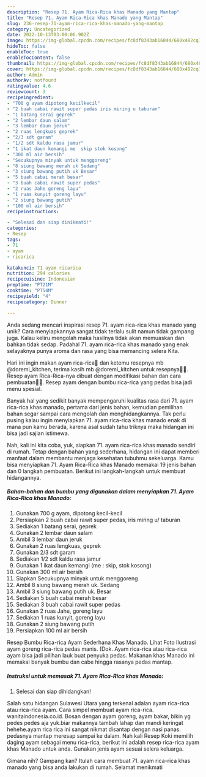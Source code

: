 ```yaml
---
description: "Resep 71. Ayam Rica-Rica khas Manado yang Mantap"
title: "Resep 71. Ayam Rica-Rica khas Manado yang Mantap"
slug: 236-resep-71-ayam-rica-rica-khas-manado-yang-mantap
category: Uncategorized
date: 2022-10-13T03:00:06.902Z
image: https://img-global.cpcdn.com/recipes/fc8df8343ab16844/680x482cq70/71-ayam-rica-rica-khas-manado-foto-resep-utama.jpg
hideToc: false
enableToc: true
enableTocContent: false
thumbnail: https://img-global.cpcdn.com/recipes/fc8df8343ab16844/680x482cq70/71-ayam-rica-rica-khas-manado-foto-resep-utama.jpg
cover: https://img-global.cpcdn.com/recipes/fc8df8343ab16844/680x482cq70/71-ayam-rica-rica-khas-manado-foto-resep-utama.jpg
author: Admin
authorAv: notfound
ratingvalue: 4.6
reviewcount: 3
recipeingredient:
- "700 g ayam dipotong kecilkecil"
- "2 buah cabai rawit super pedas iris miring u taburan"
- "1 batang serai geprek"
- "2 lembar daun salam"
- "3 lembar daun jeruk"
- "2 ruas lengkuas geprek"
- "2/3 sdt garam"
- "1/2 sdt kaldu rasa jamur"
- "1 ikat daun kemangi me  skip stok kosong"
- "300 ml air bersih"
- "Secukupnya minyak untuk menggoreng"
- "8 siung bawang merah uk Sedang"
- "3 siung bawang putih uk Besar"
- "5 buah cabai merah besar"
- "3 buah cabai rawit super pedas"
- "2 ruas Jahe goreng layu"
- "1 ruas kunyit goreng layu"
- "2 siung bawang putih"
- "100 ml air bersih"
recipeinstructions:

- "Selesai dan siap dinikmati!"
categories:
- Resep
tags:
- 71
- ayam
- ricarica

katakunci: 71 ayam ricarica 
nutrition: 294 calories
recipecuisine: Indonesian
preptime: "PT21M"
cooktime: "PT54M"
recipeyield: "4"
recipecategory: Dinner

---
```





Anda sedang mencari inspirasi resep 71. ayam rica-rica khas manado yang unik? Cara menyiapkannya sangat tidak terlalu sulit namun tidak gampang juga. Kalau keliru mengolah maka hasilnya tidak akan memuaskan dan bahkan tidak sedap. Padahal 71. ayam rica-rica khas manado yang enak selayaknya punya aroma dan rasa yang bisa memancing selera Kita.





Hari ini ingin makan ayam rica-rica🤤 dan ketemu resepnya mb @doremi_kitchen, terima kasih mb @doremi_kitchen untuk resepnya🙏😊. Resep ayam Rica-Rica-nya dibuat dengan modifikasi bahan dan cara pembuatan🤏😘. Resep ayam dengan bumbu rica-rica yang pedas bisa jadi menu spesial.

Banyak hal yang sedikit banyak mempengaruhi kualitas rasa dari 71. ayam rica-rica khas manado, pertama dari jenis bahan, kemudian pemilihan bahan segar sampai cara mengolah dan menghidangkannya. Tak perlu pusing kalau ingin menyiapkan 71. ayam rica-rica khas manado enak di mana pun kamu berada, karena asal sudah tahu triknya maka hidangan ini bisa jadi sajian istimewa.






Nah, kali ini kita coba, yuk, siapkan 71. ayam rica-rica khas manado sendiri di rumah. Tetap dengan bahan yang sederhana, hidangan ini dapat memberi manfaat dalam membantu menjaga kesehatan tubuhmu sekeluarga. Kamu bisa menyiapkan 71. Ayam Rica-Rica khas Manado memakai 19 jenis bahan dan 0 langkah pembuatan. Berikut ini langkah-langkah untuk membuat hidangannya.

<!--inarticleads1-->

##### Bahan-bahan dan bumbu yang digunakan dalam menyiapkan 71. Ayam Rica-Rica khas Manado:

1. Gunakan 700 g ayam, dipotong kecil-kecil
1. Persiapkan 2 buah cabai rawit super pedas, iris miring u/ taburan
1. Sediakan 1 batang serai, geprek
1. Gunakan 2 lembar daun salam
1. Ambil 3 lembar daun jeruk
1. Gunakan 2 ruas lengkuas, geprek
1. Gunakan 2/3 sdt garam
1. Sediakan 1/2 sdt kaldu rasa jamur
1. Gunakan 1 ikat daun kemangi (me : skip, stok kosong)
1. Gunakan 300 ml air bersih
1. Siapkan Secukupnya minyak untuk menggoreng
1. Ambil 8 siung bawang merah uk. Sedang
1. Ambil 3 siung bawang putih uk. Besar
1. Sediakan 5 buah cabai merah besar
1. Sediakan 3 buah cabai rawit super pedas
1. Gunakan 2 ruas Jahe, goreng layu
1. Sediakan 1 ruas kunyit, goreng layu
1. Gunakan 2 siung bawang putih
1. Persiapkan 100 ml air bersih


Resep Bumbu Rica-rica Ayam Sederhana Khas Manado. Lihat Foto Ilustrasi ayam goreng rica-rica pedas manis. (Dok. Ayam rica-rica atau rica-rica ayam bisa jadi pilihan lauk buat penyuka pedas. Makanan khas Manado ini memakai banyak bumbu dan cabe hingga rasanya pedas mantap. 

<!--inarticleads2-->

##### Instruksi untuk memasak 71. Ayam Rica-Rica khas Manado:


1. Selesai dan siap dihidangkan!

Salah satu hidangan Sulawesi Utara yang terkenal adalan ayam rica-rica atau rica-rica ayam. Cara simpel membuat ayam rica-rica. wanitaindonesia.co.id. Bosan dengan ayam goreng, ayam bakar, bikin yg pedes pedes aja yuk.biar makannya tambah lahap dan mandi keringat hehehe.ayam rica rica ini sangat nikmat disantap dengan nasi panas. pedasnya mantap meresap sampai ke dalam. Nah kali Resep Koki memilih daging ayam sebagai menu rica-rica, berikut ini adalah resep rica-rica ayam khas Manado untuk anda. Gunakan jenis ayam sesuai selera keluarga. 

Gimana nih? Gampang kan? Itulah cara membuat 71. ayam rica-rica khas manado yang bisa anda lakukan di rumah. Selamat menikmati
